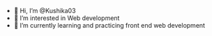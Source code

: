 - 👋 Hi, I’m @Kushika03
- 👀 I’m interested in Web development
- 🌱 I’m currently learning and practicing front end web development


<!---
Kushika03/Kushika03 is a ✨ special ✨ repository because its `README.md` (this file) appears on your GitHub profile.
You can click the Preview link to take a look at your changes.
--->
